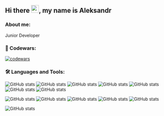 ## Hi there <img src="https://github.com/blackcater/blackcater/raw/main/images/Hi.gif" height="25"/>, my name is Aleksandr

### About me: 
Junior Developer

### :pushpin: Codewars: 
[![codewars](https://www.codewars.com/users/tailler2071/badges/small)](https://www.codewars.com/users/tailler2071)

### :hammer_and_wrench: Languages and Tools:
![GitHub stats](https://img.shields.io/badge/-HTML5-303133?style=flat-square&logo=html5) 
![GitHub stats](https://img.shields.io/badge/-CSS-303133?style=flat-square&logo=css3) 
![GitHub stats](https://img.shields.io/badge/-SCSS-303133?style=flat-square&logo=sass) 
![GitHub stats](https://img.shields.io/badge/-PUG-303133?style=flat-square&logo=pug) 
![GitHub stats](https://img.shields.io/badge/-JavaScript-303133?style=flat-square&logo=JavaScript) 
![GitHub stats](https://img.shields.io/badge/-Webpack-303133?style=flat-square&logo=Webpack) 
![GitHub stats](https://img.shields.io/badge/-Gulp-303133?style=flat-square&logo=Gulp)

![GitHub stats](https://img.shields.io/badge/-Figma-303133?style=flat-square&logo=Figma) 
![GitHub stats](https://img.shields.io/badge/-Adobe&#32;Photoshop-303133?style=flat-square&logo=AdobePhotoshop) 
![GitHub stats](https://img.shields.io/badge/-Visual&#32;Studio&#32;Code-303133?style=flat-square&logo=VisualStudioCode) 
![GitHub stats](https://img.shields.io/badge/-Git-303133?style=flat-square&logo=git) 
![GitHub stats](https://img.shields.io/badge/-GitHub-303133?style=flat-square&logo=GitHub) 

![GitHub stats](https://github-readme-stats.vercel.app/api?username=tailler1992&show_icons=true) 



